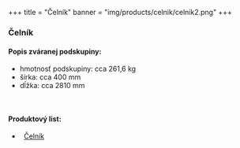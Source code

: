 +++
title = "Čelník"
banner = "img/products/celnik/celnik2.png"
+++

### Čelník

#### Popis zváranej podskupiny:
- hmotnosť podskupiny: cca 261,6 kg 
- šírka: cca 400 mm
- dĺžka: cca 2810 mm

<br />

#### Produktový list:
- <i class="fa fa-file-pdf-o">&nbsp;</i> [Čelník](/docs/products/celnik.pdf)
